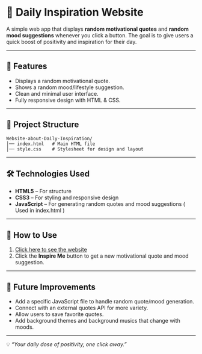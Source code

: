 # 🌟 Daily Inspiration Website

A simple web app that displays **random motivational quotes** and **random mood suggestions** whenever you click a button. The goal is to give users a quick boost of positivity and inspiration for their day.

---

## 🚀 Features

* Displays a random motivational quote.
* Shows a random mood/lifestyle suggestion.
* Clean and minimal user interface.
* Fully responsive design with HTML & CSS.

---

## 📂 Project Structure

```
Website-about-Daily-Inspiration/
│── index.html   # Main HTML file  
│── style.css    # Stylesheet for design and layout  
```

---

## 🛠️ Technologies Used

* **HTML5** – For structure
* **CSS3** – For styling and responsive design
* **JavaScript** – For generating random quotes and mood suggestions ( Used in index.html )

---

## 📖 How to Use

1. [Click here to see the website](https://aditya-debnath.github.io/Website-about-Daily-Inspiration/)
2. Click the **Inspire Me** button to get a new motivational quote and mood suggestion.

---

## 🌱 Future Improvements

* Add a specific JavaScript file to handle random quote/mood generation.
* Connect with an external quotes API for more variety.
* Allow users to save favorite quotes.
* Add background themes and background musics that change with moods.

---
💡 *“Your daily dose of positivity, one click away.”*
